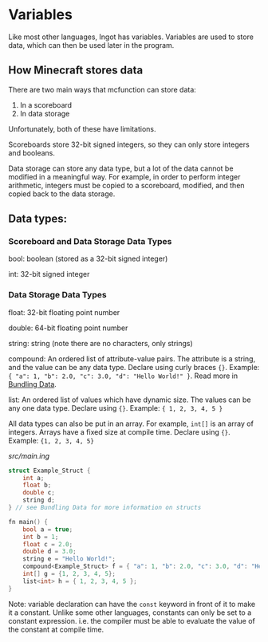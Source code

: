 # Variables

Like most other languages, Ingot has variables. Variables are used to store data, which can then be used later in the program.

## How Minecraft stores data

There are two main ways that mcfunction can store data:

1. In a scoreboard
2. In data storage

Unfortunately, both of these have limitations.

Scoreboards store 32-bit signed integers, so they can only store integers and booleans.

Data storage can store any data type, but a lot of the data cannot be modified in a meaningful way. For example, in order to perform integer arithmetic, integers must be copied to a scoreboard, modified, and then copied back to the data storage.

## Data types:

### Scoreboard and Data Storage Data Types

bool: boolean (stored as a 32-bit signed integer)

int: 32-bit signed integer

### Data Storage Data Types

float: 32-bit floating point number

double: 64-bit floating point number

string: string (note there are no characters, only strings)

compound: An ordered list of attribute-value pairs. The attribute is a string, and the value can be any data type. Declare using curly braces `{}`. Example: `{ "a": 1, "b": 2.0, "c": 3.0, "d": "Hello World!" }`. Read more in [Bundling Data](Bundling-Data.md).

list: An ordered list of values which have dynamic size. The values can be any one data type. Declare using `{}`. Example: `{ 1, 2, 3, 4, 5 }`

All data types can also be put in an array. For example, `int[]` is an array of integers. Arrays have a fixed size at compile time. Declare using `{}`. Example: `{1, 2, 3, 4, 5}`

_src/main.ing_

```C
struct Example_Struct {
    int a;
    float b;
    double c;
    string d;
} // see Bundling Data for more information on structs

fn main() {
    bool a = true;
    int b = 1;
    float c = 2.0;
    double d = 3.0;
    string e = "Hello World!";
    compound<Example_Struct> f = { "a": 1, "b": 2.0, "c": 3.0, "d": "Hello World!" };
    int[] g = {1, 2, 3, 4, 5};
    list<int> h = { 1, 2, 3, 4, 5 };
}
```

Note: variable declaration can have the `const` keyword in front of it to make it a constant. Unlike some other languages, constants can only be set to a constant expression. i.e. the compiler must be able to evaluate the value of the constant at compile time.